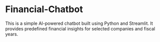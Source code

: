 # Financial-Chatbot
This is a simple AI-powered chatbot built using Python and Streamlit. It provides predefined financial insights for selected companies and fiscal years.
